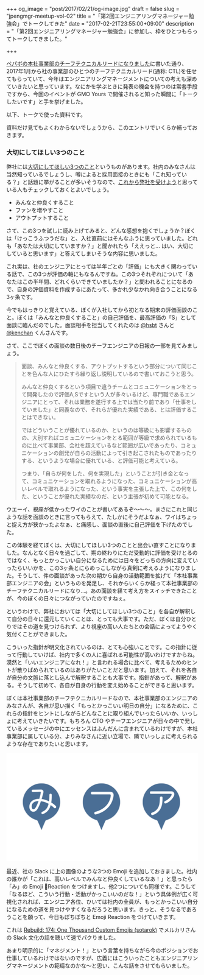 +++
og_image = "post/2017/02/21/og-image.jpg"
draft = false
slug = "jpengmgr-meetup-vol-02"
title = "「第2回エンジニアリングマネージャー勉強会」でトークしてきた"
date = "2017-02-21T23:55:00+09:00"
description = "「第2回エンジニアリングマネージャー勉強会」に参加し、枠をひとつもらってトークしてきました。"

+++

<a href="http://june29.jp/2017/01/11/i-am-a-ctl-of-pepabo-hd/">ペパボの本社事業部のチーフテクニカルリードになりました</a>に書いた通り、2017年1月から社の事業部のひとつのチーフテクニカルリード(通称: CTL)を任せてもらっていて、今年はエンジニアリングマネージメントについての考えも深めていきたいと思っています。なにかを学ぶときに発表の機会を持つのは常套手段ですから、今回のイベントが GMO Yours で開催されると知った瞬間に「トークしたいです」と手を挙げました。

以下、トークで使った資料です。

<script async class="speakerdeck-embed" data-id="5e084cf3df3a4e00b961cbb4052337a3" data-ratio="1.77777777777778" src="//speakerdeck.com/assets/embed.js"></script>

資料だけ見てもよくわからないでしょうから、このエントリでいくらか補っておきます。

### 大切にしてほしい3つのこと

弊社には<a href="https://pepabo.com/recruit/important/">大切にしてほしい3つのこと</a>というものがあります。社内のみなさんは当然知っているでしょうし、噂によると採用面接のときにも「これ知っている？」と話題に挙がることが多いそうなので、<a href="https://pepabo.com/recruit/">これから弊社を受けよう</a>と思っている人もチェックしておくとよいでしょう。

- みんなと仲良くすること
- ファンを増やすこと
- アウトプットすること

さて、この3つを試しに読み上げてみると、どんな感想を抱くでしょうか？ぼくは「けっこうふつうだな」と、入社直前にはそんなふうに思っていました。どれも「あなたは大切にしていますか？」と聞かれたら「ええっと… はい、大切にしていると思います」と答えてしまいそうな内容に思いました。

これ実は、社のエンジニアにとっては半年ごとの「評価」にも大きく関わっている話で、この3つが評価の軸にもなるんですね。この3つそれぞれについて「あなたはこの半年間、どれくらいできていましたか？」と問われることになるので、自身の評価資料を作成するにあたって、多かれ少なかれ向き合うことになる3ヶ条です。

今でもはっきりと覚えている、ぼくが入社してから初となる期末の評価面談のこと。ぼくは「みんなと仲良くすること」の自己評価を、最高評価の「S」として面談に臨んだのでした。面談相手を担当してくれたのは <a href="https://twitter.com/hsbt">@hsbt</a> さんと <a href="https://twitter.com/kenchan">@kenchan</a> くんさんです。

さて、ここでぼくの面談の数日後のチーフエンジニアの日報の一部を見てみましょう。

> 面談、みんなと仲良くする、アウトプットするという部分について同じことを色んな人にひたすら繰り返し説明しているので書いておこうと思う。
>
> みんなと仲良くするという項目で違うチームとコミュニケーションをとって開発したので評価A,Sですという人が多々いるけど、専門職であるエンジニアにとって、それは業務を遂行する上では当たり前であり「仕事をしていました」と同義なので、それらが優れた実績である、とは評価することはできない。
>
> ではどういうことが優れているのか、というのは等級にも影響するものの、大別すればコミュニケーションをとる範囲が等級で求められているものに比べて事業部、会社を超えているなど範囲が広いであったり、コミュニケーションの創発が自らの活動によって引き起こされたものであったりする、というような場合に優れている、と評価可能と考えている。
>
> つまり、「自らが何をした、何を実現した」ということが引き金となって、コミュニケーションを取れるようになった、コミュニケーションが高いレベルで取れるようになった、という事実を主張した上で、この何をした、ということが優れた実績なのだ、という主張が初めて可能となる。

ウエーイ、視座が低かったワイのことが書いてあるぞ〜〜〜。まさにこれと同じような話を面談のときに言ってもらえて、たしかにそうだよなぁ、ワイはちょっと捉え方が狭かったよなぁ、と痛感し、面談の直後に自己評価を下げたのでした。

この体験を経てぼくは、大切にしてほしい3つのことと出会い直すことになりました。なんとなく日々を過ごして、期の終わりにただ受動的に評価を受けとるのではなく、もっとかっこいい自分になるためには日々をどっちの方向に変えていったらいいかを、この3ヶ条とにらめっこしながら真剣に考えるようになりました。そうして、件の面談があった次の期から自身の活動範囲を拡げて「本社事業部エンジニアの会」というものを発足し、それからいくらか経って本社事業部のチーフテクニカルリードになり…。あの面談を経て考え方をスイッチできたことが、今のぼくの日々につながっていたのですねぇ。

というわけで、弊社においては「大切にしてほしい3つのこと」を各自が解釈して自分の日々に還元していくことは、とっても大事です。ただ、ぼくは自分ひとりではその道を見つけられず、より視座の高い人たちとの会話によってようやく気付くことができました。

こういった指針が明文化されているのは、とても心強いことです。この指針に従って行動していけば、社内で多くの人に喜ばれる可能性が高いわけですからね。漠然と「いいエンジニアになれ！」と言われる場合に比べて、考えるためのヒントが散りばめられているのはありがたいことだと思います。加えて、それを各自が自分の文脈に落とし込んで解釈することも大事です。指針があって、解釈がある。そうして初めて、各自が自身の行動を変え始めることができると思います。

ぼくは本社事業部のチーフテクニカルリードなので、本社事業部のエンジニアのみなさんが、各自が思い描く「もっとかっこいい明日の自分」になるために、これらの指針をヒントにしながらどんなことに取り組んでいったらいいか、いっしょに考えていきたいです。もちろん CTO やチーフエンジニアが日々の中で発しているメッセージの中にエッセンスはふんだんに含まれているわけですが、本社事業部に属している分、よりみなさんに近い立場で、隣でいっしょに考えられるような存在でありたいと思います。

<img src="/post/2017/02/21/mi-fa-ou.png" />

最近、社の Slack に上の画像のような3つの Emoji を追加しておきました。社内の誰かが「これは、高いレベルでみんなと仲良くしているなあ！」と思ったら「み」の Emoji Reaction をつけますし、他2つについても同様です。こうして「なるほど、こういう行動・活動がかっこいいのだな！」という具体例が広く可視化されれば、エンジニア各位、ひいては社内の全員が、もっとかっこいい自分になるための道を見つけやすくなるだろうと思います。きっと、そうなるであろうことを願って、今日もぽちぽちと Emoji Reaction をつけていきます。

これは <a href="https://rebuild.fm/174/">Rebuild: 174: One Thousand Custom Emojis (sotarok)</a> でメルカリさんの Slack 文化の話を聴いて速でパクりました。

あまり明示的に「マネジメント！」という言葉を持ちながら今のポジションでお仕事しているわけではないのですが、広義にはこういったこともエンジニアリングマネージメントの範疇なのかな〜と思い、こんな話をさせてもらいました。
